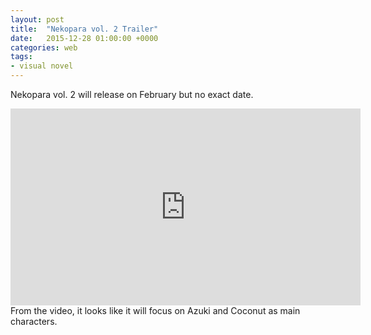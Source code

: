 ```yaml
---
layout: post
title:  "Nekopara vol. 2 Trailer"
date:   2015-12-28 01:00:00 +0000
categories: web
tags:
- visual novel
---
```



Nekopara vol. 2 will release on February but no exact date.

<iframe width="560" height="315" src="https://www.youtube.com/embed/SA4t-uiccCA" frameborder="0" allowfullscreen></iframe>
<br>
From the video, it looks like it will focus on Azuki and Coconut as main characters.


